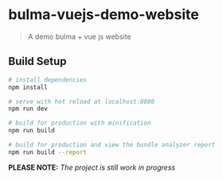 # bulma-vuejs-demo-website

> A demo bulma + vue js website

## Build Setup

``` bash
# install dependencies
npm install

# serve with hot reload at localhost:8080
npm run dev

# build for production with minification
npm run build

# build for production and view the bundle analyzer report
npm run build --report
```

**PLEASE NOTE:** *The project is still work in progress*


